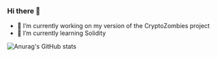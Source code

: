 ### Hi there 👋

- 🔭 I’m currently working on my version of the CryptoZombies project
- 🌱 I’m currently learning Solidity

![Anurag's GitHub stats](https://github-readme-stats.vercel.app/api?username=MR0kernel&theme=omni_icons=true)


<!--- 👯 I’m looking to collaborate on ...
- 🤔 I’m looking for help with ...
- 💬 Ask me about ...
- 📫 How to reach me: ...
- 😄 Pronouns: ...
- ⚡ Fun fact: ...
-->
